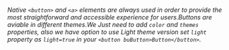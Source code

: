 ###### Native ```<button>``` and ```<a>``` elements are always used in order to provide the most straightforward and accessible experience for users.Buttons are aviable in different themes.We Just need to add ```color``` and  ```themes``` properties, also we have option to use Light theme version  set  ```light``` property as ```light=true``` in your ```<button buButton>Button</button>```.